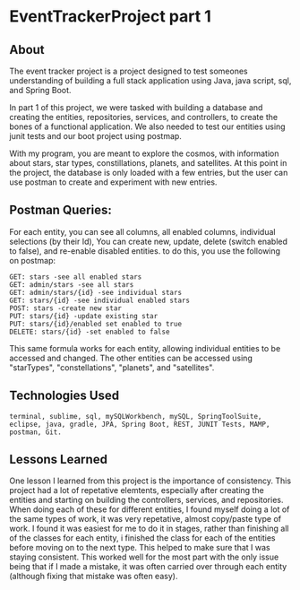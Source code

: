 # EventTrackerProject part 1

## About

The event tracker project is a project designed to test someones understanding of building a full stack application using Java, java script, sql, and Spring Boot.

In part 1 of this project, we were tasked with building a database and creating the entities, repositories, services, and controllers, to create the bones of a functional application. We also needed to test our entities using junit tests and our boot project using postmap.

With my program, you are meant to explore the cosmos, with information about stars, star types, constillations, planets, and satellites. At this point in the project, the database is only loaded with a few entries, but the user can use postman to create and experiment with new entries. 

## Postman Queries:

For each entity, you can see all columns, all enabled columns, individual selections (by their Id), You can create new, update, delete (switch enabled to false), and re-enable disabled entities. to do this, you use the following on postmap:

	GET: stars -see all enabled stars
	GET: admin/stars -see all stars
	GET: admin/stars/{id} -see individual stars
	GET: stars/{id} -see individual enabled stars
	POST: stars -create new star
	PUT: stars/{id} -update existing star
	PUT: stars/{id}/enabled set enabled to true
	DELETE: stars/{id} -set enabled to false

This same formula works for each entity, allowing individual entities to be accessed and changed. The other entities can be accessed using "starTypes", "constellations", "planets", and "satellites".

## Technologies Used

	terminal, sublime, sql, mySQLWorkbench, mySQL, SpringToolSuite, eclipse, java, gradle, JPA, Spring Boot, REST, JUNIT Tests, MAMP, postman, Git. 

## Lessons Learned

One lesson I learned from this project is the importance of consistency. This project had a lot of repetative elemtents, especially after creating the entities and starting on building the controllers, services, and repositories. When doing each of these for different entities, I found myself doing a lot of the same types of work, it was very repetative, almost copy/paste type of work. I found it was easiest for me to do it in stages, rather than finishing all of the classes for each entity, i finished the class for each of the entities before moving on to the next type. This helped to make sure that I was staying consistent. This worked well for the most part with the only issue being that if I made a mistake, it was often carried over through each entity (although fixing that mistake was often easy). 



